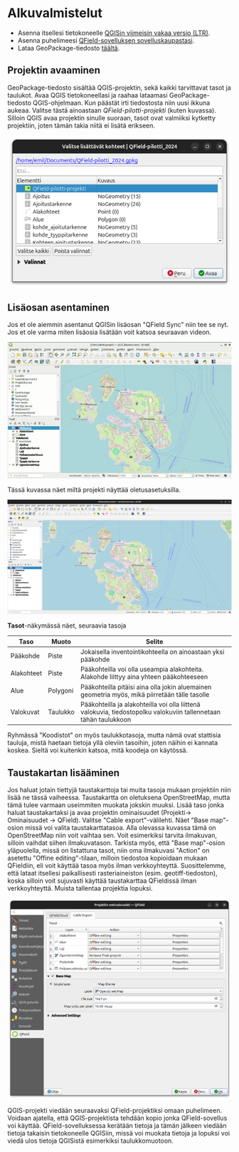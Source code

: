 # Alkuvalmistelut

- Asenna itsellesi tietokoneelle [QGISin viimeisin vakaa versio (LTR)](https://qgis.org/fi/site/forusers/download.html).
- Asenna puhelimeesi [QField-sovelluksen sovelluskaupastasi](https://qfield.org/).
- Lataa GeoPackage-tiedosto [täältä](https://drive.google.com/file/d/1vIc9YKQNNXtgQrA9tOsJdoW118fb2VIx/view?usp=sharing).

## Projektin avaaminen
GeoPackage-tiedosto sisältää QGIS-projektin, sekä kaikki tarvittavat tasot ja taulukot. Avaa QGIS tietokoneellasi ja raahaa lataamasi GeoPackage-tiedosto QGIS-ohjelmaan. Kun päästät irti tiedostosta niin uusi ikkuna aukeaa. Valitse tästä ainoastaan *QField-pilotti-projekti* (kuten kuvassa). Silloin QGIS avaa projektin sinulle suoraan, tasot ovat valmiiksi kytketty projektiin, joten tämän takia niitä ei lisätä erikseen.

![Projektin avaaminen GeoPackagesta](img/Projektin_avaaminen_geopackagesta.png)

## Lisäosan asentaminen
Jos et ole aiemmin asentanut QGISin lisäosan "QField Sync" niin tee se nyt. Jos et ole varma miten lisäosia lisätään voit katsoa seuraavan videon.

![QField Sync lisäosan asentaminen](img/asenna_qfield_lisaosa.gif)

Tässä kuvassa näet miltä projekti näyttää oletusasetuksilla. 

![QGIS-projekti](img/projektinakyma.png)

**Tasot**-näkymässä näet, seuraavia tasoja

| Taso | Muoto | Selite |
|----------|----------|----------|
| Pääkohde| Piste| Jokaisella inventointikohteella on ainoastaan yksi pääkohde|
| Alakohteet | Piste| Pääkohteilla voi olla useampia alakohteita. Alakohde liittyy aina yhteen pääkohteeseen|
| Alue | Polygoni| Pääkohteilla pitäisi aina olla jokin aluemainen geometria myös, mikä piirretään tälle tasolle|
| Valokuvat| Taulukko| Pääkohteilla ja alakohteilla voi olla liittenä valokuvia, tiedostopolku valokuviin tallennetaan tähän taulukkoon|

Ryhmässä "Koodistot" on myös taulukkotasoja, mutta nämä ovat stattisia tauluja, mistä haetaan tietoja yllä oleviin tasoihin, joten näihin ei kannata koskea. Sieltä voi kuitenkin katsoa, mitä koodeja on käytössä.

## Taustakartan lisääminen
Jos haluat jotain tiettyjä taustakarttoja tai muita tasoja mukaan projektiin niin lisää ne tässä vaiheessa. Taustakartta on oletuksena OpenStreetMap, mutta tämä tulee varmaan useimmiten muokata jokskin muuksi. Lisää taso jonka haluat taustakartaksi ja avaa projektin ominaisuudet (Projekti-> Ominaisuudet -> QField). Valitse "Cable export"-välilehti. Näet "Base map"-osion missä voi valita taustakarttatasoa. Alla olevassa kuvassa tämä on OpenStreetMap niin voit vaihtaa sen. Voit esimerkiksi tarvita ilmakuvan, silloin vaihdat siihen ilmakuvatason. Tarkista myös, että "Base map"-osion yläpuolella, missä on listattuna tasot, niin oma ilmakuvasi "Action" on asetettu "Offine editing"-tilaan, milloin tiedostoa kopioidaan mukaan QFieldiin, eli voit käyttää tasoa myös ilman verkkoyhteyttä. Suosittelemme, että lataat itsellesi paikallisesti rasteriaineiston (esim. geotiff-tiedoston), koska silloin voit sujuvasti käyttää taustakarttaa QFieldissä ilman verkkoyhteyttä. Muista tallentaa projektia lopuksi.

![Projektin ominaisuudet](img/Projektin_ominaisuudet.png)

QGIS-projekti viedään seuraavaksi QField-projektiksi omaan puhelimeen. Voidaan ajatella, että QGIS-projektista tehdään kopio jonka QField-sovellus voi käyttää. QField-sovelluksessa kerätään tietoja ja tämän jälkeen viedään tietoja takaisin tietokoneelle QGISiin, missä voi muokata tietoja ja lopuksi voi viedä ulos tietoja QGISistä esimerkiksi taulukkomuotoon.